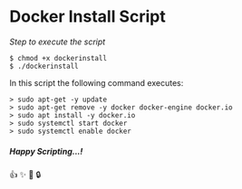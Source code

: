 # Docker Install Script

*Step to execute the script*
```
$ chmod +x dockerinstall
$ ./dockerinstall
```

In this script the following command executes:

```
> sudo apt-get -y update
> sudo apt-get remove -y docker docker-engine docker.io
> sudo apt install -y docker.io
> sudo systemctl start docker
> sudo systemctl enable docker

```
##### Happy Scripting...!
:+1: :sparkles: :green_heart:  :lock:
